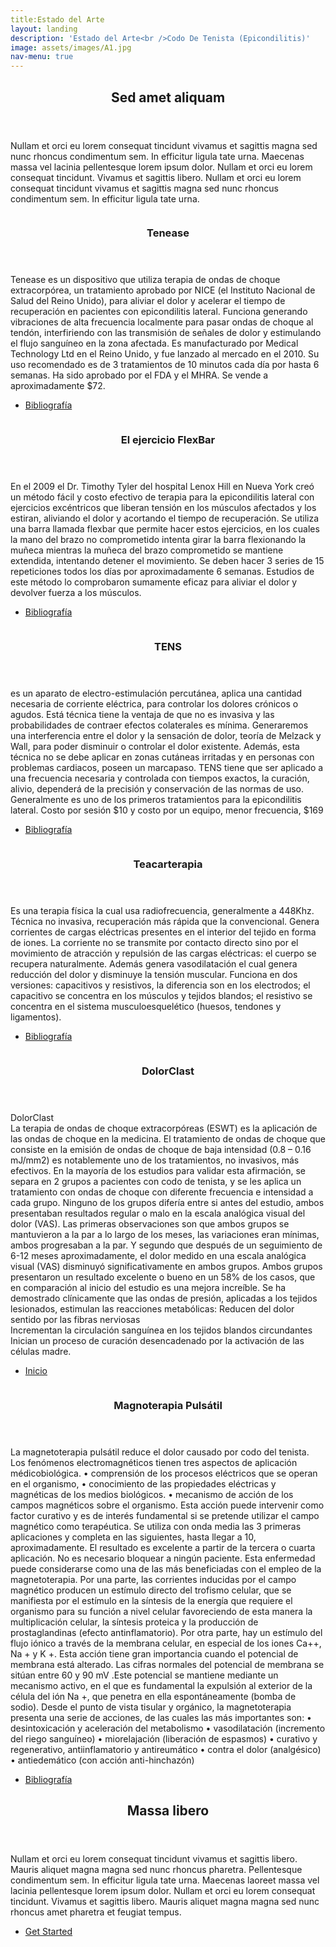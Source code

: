 ```yaml
---
title:Estado del Arte
layout: landing
description: 'Estado del Arte<br />Codo De Tenista (Epicondilitis)'
image: assets/images/A1.jpg
nav-menu: true
---
```


<!-- Main -->
<div id="main">

<!-- One -->
<section id="one">
	<div class="inner">
		<header class="major">
			<h2>Sed amet aliquam</h2>
		</header>
		<p>Nullam et orci eu lorem consequat tincidunt vivamus et sagittis magna sed nunc rhoncus condimentum sem. In efficitur ligula tate urna. Maecenas massa vel lacinia pellentesque lorem ipsum dolor. Nullam et orci eu lorem consequat tincidunt. Vivamus et sagittis libero. Nullam et orci eu lorem consequat tincidunt vivamus et sagittis magna sed nunc rhoncus condimentum sem. In efficitur ligula tate urna.</p>
	</div>
</section>

<!-- Two -->
<section id="two" class="spotlights">
	<section>
		<a href="generic.html" class="image">
			<img src="assets/images/A1.jpg" alt="" data-position="center center" />
		</a>
		<div class="content">
			<div class="inner">
				<header class="major">
					<h3>Tenease</h3>
				</header>
				<p>Tenease es un dispositivo que utiliza terapia de ondas de choque extracorpórea, un tratamiento aprobado por NICE (el Instituto Nacional de Salud del Reino Unido), para aliviar el dolor y acelerar el tiempo de recuperación en pacientes con epicondilitis lateral.  Funciona generando vibraciones de alta frecuencia localmente para pasar ondas de choque al tendón, interfiriendo con las transmisión de señales de dolor y estimulando el flujo sanguíneo en la zona afectada. Es manufacturado por Medical Technology Ltd en el Reino Unido, y fue lanzado al mercado en el 2010. Su uso recomendado es de 3 tratamientos de 10 minutos cada día por hasta 6 semanas.  Ha sido aprobado por el FDA y el MHRA. Se vende a aproximadamente $72.</p>
				<ul class="actions">
					<li><a href="generic.html" class="button">Bibliografía</a></li>
				</ul>
			</div>
		</div>
	</section>
	<section>
		<a href="generic.html" class="image">
			<img src="assets/images/A2.jpg" alt="" data-position="top center" />
		</a>
		<div class="content">
			<div class="inner">
				<header class="major">
					<h3>El ejercicio FlexBar</h3>
				</header>
				<p>En el 2009 el Dr. Timothy Tyler del hospital Lenox Hill en Nueva York creó un método fácil y costo efectivo de terapia para la epicondilitis lateral con ejercicios excéntricos que liberan tensión en los músculos afectados y los estiran, aliviando el dolor y acortando el tiempo de recuperación. Se utiliza una barra llamada flexbar que permite hacer estos ejercicios, en los cuales la mano del brazo no comprometido intenta girar la barra flexionando la muñeca mientras la muñeca del brazo comprometido se mantiene extendida, intentando detener el movimiento. Se deben hacer 3 series de 15 repeticiones todos los días por aproximadamente 6 semanas. Estudios de este método lo comprobaron sumamente eficaz para aliviar el dolor y devolver fuerza a los músculos. </p>
				<ul class="actions">
					<li><a href="generic.html" class="button">Bibliografía</a></li>
				</ul>
			</div>
		</div>
	</section>
	<section>
		<a href="generic.html" class="image">
			<img src="assets/images/A3.jpg" alt="" data-position="25% 25%" />
		</a>
		<div class="content">
			<div class="inner">
				<header class="major">
					<h3>TENS</h3>
				</header>
				<p>es un aparato de electro-estimulación percutánea, aplica una cantidad necesaria de corriente eléctrica, para controlar los dolores crónicos o agudos. Está técnica tiene la ventaja de que no es invasiva y las probabilidades de contraer efectos colaterales es mínima. Generaremos una interferencia entre el dolor y la sensación de dolor,  teoría de Melzack y Wall, para poder disminuir o controlar el dolor existente. Además, esta técnica no se debe aplicar en zonas cutáneas irritadas y en personas con problemas cardiacos, poseen un marcapaso.
TENS tiene que ser aplicado a una frecuencia necesaria y controlada con tiempos exactos, la curación, alivio, dependerá de la precisión y conservación de las normas de uso.
Generalmente es uno de los primeros tratamientos para la epicondilitis lateral. 
Costo por sesión $10 y costo por un equipo, menor frecuencia, $169
</p>
				<ul class="actions">
					<li><a href="generic.html" class="button">Bibliografía</a></li>
				</ul>
			</div>
		</div>
	</section>
	<section>
		<a href="generic.html" class="image">
			<img src="assets/images/A4.jpg" alt="" data-position="top center" />
		</a>
		<div class="content">
			<div class="inner">
				<header class="major">
					<h3>Teacarterapia</h3>
				</header>
				<p>Es una terapia física la cual usa radiofrecuencia, generalmente a 448Khz. Técnica no invasiva, recuperación más rápida que la convencional. Genera corrientes de cargas eléctricas presentes en el interior del tejido en forma de iones. La corriente no se transmite por contacto directo sino por el movimiento de atracción y repulsión de las cargas eléctricas: el cuerpo se recupera naturalmente. Además genera vasodilatación el cual genera reducción del dolor y disminuye la tensión muscular. Funciona en dos versiones: capacitivos y resistivos, la diferencia son en los electrodos; el capacitivo se concentra en los músculos y tejidos blandos; el resistivo se concentra en el sistema musculoesquelético (huesos, tendones y ligamentos). </p>
				<ul class="actions">
					<li><a href="generic.html" class="button">Bibliografía</a></li>
				</ul>
			</div>
		</div>
	</section>
	<section>
		<a href="generic.html" class="image">
			<img src="assets/images/A5.jpg" alt="" data-position="25% 25%" />
		</a>
		<div class="content">
			<div class="inner">
				<header class="major">
					<h3>DolorClast</h3>
				</header>
				<p>DolorClast<br>
La terapia de ondas de choque extracorpóreas (ESWT) es la aplicación de las ondas de choque en la medicina.
El tratamiento de ondas de choque que consiste en la emisión de ondas de choque de baja intensidad (0.8 – 0.16 mJ/mm2) es notablemente uno de los tratamientos, no invasivos, más efectivos. En la mayoría de los estudios para validar esta afirmación, se separa en 2 grupos a pacientes con codo de tenista, y se les aplica un tratamiento con ondas de choque con diferente frecuencia e intensidad a cada grupo. Ninguno de los grupos difería entre si antes del estudio, ambos presentaban resultados regular o malo en la escala analógica visual del dolor (VAS). Las primeras observaciones son que ambos grupos se mantuvieron a la par a lo largo de los meses, las variaciones eran mínimas, ambos progresaban a la par. Y segundo que después de un seguimiento de 6-12 meses aproximadamente, el dolor medido en una escala analógica visual (VAS) disminuyó significativamente en ambos grupos. Ambos grupos presentaron un resultado excelente o bueno en un 58% de los casos, que en comparación al inicio del estudio es una mejora increíble. 					
Se ha demostrado clínicamente que las ondas de presión, aplicadas a los tejidos lesionados, estimulan las reacciones metabólicas:
	Reducen del dolor sentido por las fibras nerviosas<br>
	Incrementan la circulación sanguínea en los tejidos blandos circundantes<br>
	Inician un proceso de curación desencadenado por la activación de las células madre.<br>
</p>
				<ul class="actions">
					<li><a href="generic.html" class="button">Inicio</a></li>
				</ul>
			</div>
		</div>
	</section>
	<section>
		<a href="generic.html" class="image">
			<img src="assets/images/A6.jpg" alt="" data-position="top center" />
		</a>
		<div class="content">
			<div class="inner">
				<header class="major">
					<h3>Magnoterapia Pulsátil</h3>
				</header>
				<p>La magnetoterapia pulsátil reduce el dolor causado por codo del tenista. Los fenómenos electromagnéticos tienen tres aspectos de aplicación médicobiológica.
•	comprensión de los procesos eléctricos que se operan en el organismo, 
•	conocimiento de las propiedades eléctricas y magnéticas de los medios biológicos. 
•	mecanismo de acción de los campos magnéticos sobre el organismo.
Esta acción puede intervenir como factor curativo y es de interés fundamental si se pretende utilizar el campo magnético como terapéutica. Se utiliza con onda media las 3 primeras aplicaciones y completa en las siguientes, hasta llegar a 10, aproximadamente. El resultado es excelente a partir de la tercera o cuarta aplicación. No es necesario bloquear a ningún paciente. Esta enfermedad puede considerarse como una de las más beneficiadas con el empleo de la magnetoterapia.
Por una parte, las corrientes inducidas por el campo magnético producen un estímulo directo del trofismo celular, que se manifiesta por el estímulo en la síntesis de la energía que requiere el organismo para su función a nivel celular favoreciendo de esta manera la multiplicación celular, la síntesis proteica y la producción de prostaglandinas (efecto antinflamatorio). Por otra parte, hay un estímulo del flujo iónico a través de la membrana celular, en especial de los iones Ca++, Na + y K +. Esta acción tiene gran importancia cuando el potencial de membrana está alterado. Las cifras normales del potencial de membrana se sitúan entre 60 y 90 mV .Este potencial se mantiene mediante un mecanismo activo, en el que es fundamental la expulsión al exterior de la célula del ión Na +, que penetra en ella espontáneamente (bomba de sodio). 
Desde el punto de vista tisular y orgánico, la magnetoterapia presenta una serie de acciones, de las cuales las más importantes son: 
•	desintoxicación y aceleración del metabolismo
•	vasodilatación (incremento del riego sanguíneo)
•	miorelajación (liberación de espasmos)
•	curativo y regenerativo, antiinflamatorio y antireumático
•	contra el dolor (analgésico)
•	antiedemático (con acción anti-hinchazón)
 </p>
				<ul class="actions">
					<li><a href="generic.html" class="button">Bibliografía</a></li>
				</ul>
			</div>
		</div>
	</section>
	
</section>
<!-- Three -->
<section id="three">
	<div class="inner">
		<header class="major">
			<h2>Massa libero</h2>
		</header>
		<p>Nullam et orci eu lorem consequat tincidunt vivamus et sagittis libero. Mauris aliquet magna magna sed nunc rhoncus pharetra. Pellentesque condimentum sem. In efficitur ligula tate urna. Maecenas laoreet massa vel lacinia pellentesque lorem ipsum dolor. Nullam et orci eu lorem consequat tincidunt. Vivamus et sagittis libero. Mauris aliquet magna magna sed nunc rhoncus amet pharetra et feugiat tempus.</p>
		<ul class="actions">
			<li><a href="generic.html" class="button next">Get Started</a></li>
		</ul>
	</div>
</section>

</div>
